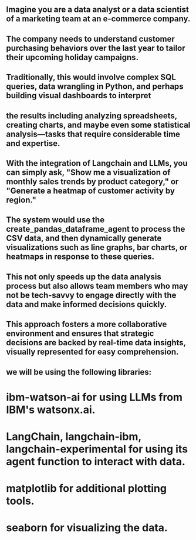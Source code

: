 ## Imagine you are a data analyst or a data scientist of a marketing team at an e-commerce company. 
## The company needs to understand customer purchasing behaviors over the last year to tailor their upcoming holiday campaigns. 
## Traditionally, this would involve complex SQL queries, data wrangling in Python, and perhaps building visual dashboards to interpret 
## the results including analyzing spreadsheets, creating charts, and maybe even some statistical analysis—tasks that require considerable time and expertise.

## With the integration of Langchain and LLMs, you can simply ask, "Show me a visualization of monthly sales trends by product category," or "Generate a heatmap of customer activity by region." 
## The system would use the create_pandas_dataframe_agent to process the CSV data, and then dynamically generate visualizations such as line graphs, bar charts, or heatmaps in response to these queries. 
## This not only speeds up the data analysis process but also allows team members who may not be tech-savvy to engage directly with the data and make informed decisions quickly. 
## This approach fosters a more collaborative environment and ensures that strategic decisions are backed by real-time data insights, visually represented for easy comprehension.

## we will be using the following libraries:

# ibm-watson-ai for using LLMs from IBM's watsonx.ai.
# LangChain, langchain-ibm, langchain-experimental for using its agent function to interact with data.
# matplotlib for additional plotting tools.
# seaborn for visualizing the data.
